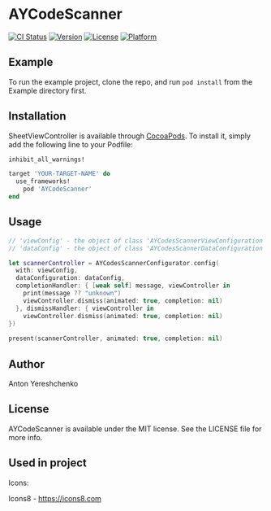 # AYCodeScanner

[![CI Status](https://img.shields.io/travis/antonyereshchenko@gmail.com/AYCodeScanner.svg?style=flat)](https://travis-ci.org/antonyereshchenko@gmail.com/AYCodeScanner)
[![Version](https://img.shields.io/cocoapods/v/AYCodeScanner.svg?style=flat)](https://cocoapods.org/pods/AYCodeScanner)
[![License](https://img.shields.io/cocoapods/l/AYCodeScanner.svg?style=flat)](https://cocoapods.org/pods/AYCodeScanner)
[![Platform](https://img.shields.io/cocoapods/p/AYCodeScanner.svg?style=flat)](https://cocoapods.org/pods/AYCodeScanner)

## Example

To run the example project, clone the repo, and run `pod install` from the Example directory first.

## Installation

SheetViewController is available through [CocoaPods](https://cocoapods.org). To install
it, simply add the following line to your Podfile:

```ruby
inhibit_all_warnings!

target 'YOUR-TARGET-NAME' do
  use_frameworks!
	pod 'AYCodeScanner'
end
```

## Usage

```swift
// 'viewConfig' - the object of class 'AYCodesScannerViewConfiguration'.
// 'dataConfig' - the object of class 'AYCodesScannerDataConfiguration'.

let scannerController = AYCodesScannerConfigurator.config(
  with: viewConfig,
  dataConfiguration: dataConfig,
  completionHandler: { [weak self] message, viewController in
    print(message ?? "unknown")
    viewController.dismiss(animated: true, completion: nil)
  }, dismissHandler: { viewController in
    viewController.dismiss(animated: true, completion: nil)
})
    
present(scannerController, animated: true, completion: nil)
```

## Author

Anton Yereshchenko

## License

AYCodeScanner is available under the MIT license. See the LICENSE file for more info.

## Used in project

Icons:

Icons8 - https://icons8.com
